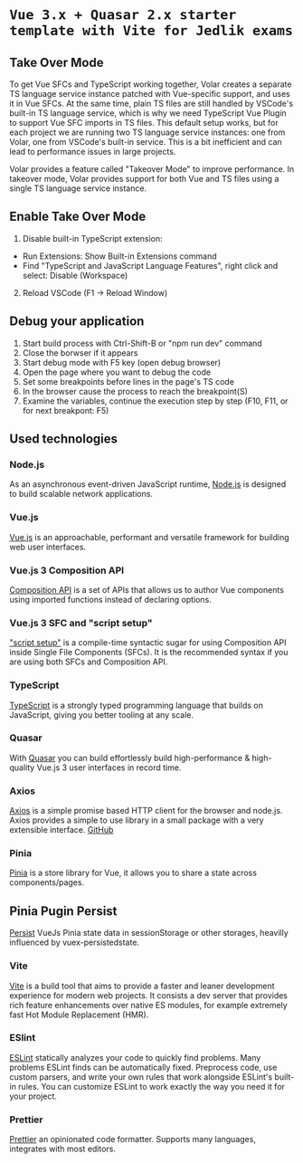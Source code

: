 # `Vue 3.x + Quasar 2.x starter template with Vite for Jedlik exams`

## Take Over Mode

To get Vue SFCs and TypeScript working together, Volar creates a separate TS language service instance patched with Vue-specific support, and uses it in Vue SFCs. At the same time, plain TS files are still handled by VSCode's built-in TS language service, which is why we need TypeScript Vue Plugin to support Vue SFC imports in TS files. This default setup works, but for each project we are running two TS language service instances: one from Volar, one from VSCode's built-in service. This is a bit inefficient and can lead to performance issues in large projects.

Volar provides a feature called "Takeover Mode" to improve performance. In takeover mode, Volar provides support for both Vue and TS files using a single TS language service instance.

## Enable Take Over Mode

1. Disable built-in TypeScript extension:

- Run Extensions: Show Built-in Extensions command
- Find "TypeScript and JavaScript Language Features", right click and select: Disable (Workspace)

2. Reload VSCode (F1 -> Reload Window)

## Debug your application

1. Start build process with Ctrl-Shift-B or "npm run dev" command
2. Close the borwser if it appears
3. Start debug mode with F5 key (open debug browser)
4. Open the page where you want to debug the code
5. Set some breakpoints before lines in the page's TS code
6. In the browser cause the process to reach the breakpoint(S)
7. Examine the variables, continue the execution step by step (F10, F11, or for next breakpont: F5)

## Used technologies

### Node.js

As an asynchronous event-driven JavaScript runtime, [Node.js](https://nodejs.org/en/) is designed to build scalable network applications.

### Vue.js

[Vue.js](https://vuejs.org/) is an approachable, performant and versatile framework for building web user interfaces.

### Vue.js 3 Composition API

[Composition API](https://vuejs.org/api/composition-api-setup.html) is a set of APIs that allows us to author Vue components using imported functions instead of declaring options.

### Vue.js 3 SFC and "script setup"

["script setup"](https://vuejs.org/api/sfc-script-setup.html) is a compile-time syntactic sugar for using Composition API inside Single File Components (SFCs). It is the recommended syntax if you are using both SFCs and Composition API.

### TypeScript

[TypeScript](https://www.typescriptlang.org/) is a strongly typed programming language that builds on JavaScript, giving you better tooling at any scale.

### Quasar

With [Quasar](https://quasar.dev/) you can build effortlessly build high-performance & high-quality Vue.js 3 user interfaces in record time.

### Axios

[Axios](https://axios-http.com/) is a simple promise based HTTP client for the browser and node.js. Axios provides a simple to use library in a small package with a very extensible interface. [GitHub](https://github.com/axios/axios)

### Pinia

[Pinia](https://pinia.vuejs.org/) is a store library for Vue, it allows you to share a state across components/pages.

## Pinia Pugin Persist

[Persist](https://github.com/Seb-L/pinia-plugin-persist) VueJs Pinia state data in sessionStorage or other storages, heavilly influenced by vuex-persistedstate.

### Vite

[Vite](https://vitejs.dev/) is a build tool that aims to provide a faster and leaner development experience for modern web projects. It consists a dev server that provides rich feature enhancements over native ES modules, for example extremely fast Hot Module Replacement (HMR).

### ESlint

[ESLint](https://eslint.org/) statically analyzes your code to quickly find problems. Many problems ESLint finds can be automatically fixed. Preprocess code, use custom parsers, and write your own rules that work alongside ESLint's built-in rules. You can customize ESLint to work exactly the way you need it for your project.

### Prettier

[Prettier](https://prettier.io/) an opinionated code formatter. Supports many languages, integrates with most editors.
